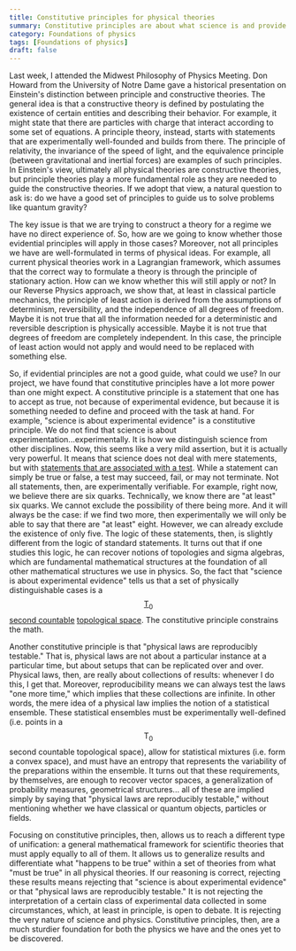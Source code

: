 ```yaml
---
title: Constitutive principles for physical theories
summary: Constitutive principles are about what science is and provide a stronger foundations for physics
category: Foundations of physics
tags: [Foundations of physics]
draft: false
---
```


Last week, I attended the Midwest Philosophy of Physics Meeting. Don Howard from the University of Notre Dame gave a historical presentation on Einstein's distinction between principle and constructive theories. The general idea is that a constructive theory is defined by postulating the existence of certain entities and describing their behavior. For example, it might state that there are particles with charge that interact according to some set of equations. A principle theory, instead, starts with statements that are experimentally well-founded and builds from there. The principle of relativity, the invariance of the speed of light, and the equivalence principle (between gravitational and inertial forces) are examples of such principles. In Einstein's view, ultimately all physical theories are constructive theories, but principle theories play a more fundamental role as they are needed to guide the constructive theories. If we adopt that view, a natural question to ask is: do we have a good set of principles to guide us to solve problems like quantum gravity?

The key issue is that we are trying to construct a theory for a regime we have no direct experience of. So, how are we going to know whether those evidential principles will apply in those cases? Moreover, not all principles we have are well-formulated in terms of physical ideas. For example, all current physical theories work in a Lagrangian framework, which assumes that the correct way to formulate a theory is through the principle of stationary action. How can we know whether this will still apply or not? In our Reverse Physics approach, we show that, at least in classical particle mechanics, the principle of least action is derived from the assumptions of determinism, reversibility, and the independence of all degrees of freedom. Maybe it is not true that all the information needed for a deterministic and reversible description is physically accessible. Maybe it is not true that degrees of freedom are completely independent. In this case, the principle of least action would not apply and would need to be replaced with something else.

So, if evidential principles are not a good guide, what could we use? In our project, we have found that constitutive principles have a lot more power than one might expect. A constitutive principle is a statement that one has to accept as true, not because of experimental evidence, but because it is something needed to define and proceed with the task at hand. For example, "science is about experimental evidence" is a constitutive principle. We do not find that science is about experimentation...experimentally. It is how we distinguish science from other disciplines. Now, this seems like a very mild assertion, but it is actually very powerful. It means that science does not deal with mere statements, but with [statements that are associated with a test](https://assumptionsofphysics.org/book/AssumptionsOfPhysicsV2.0.pdf#section.2.1.2). While a statement can simply be true or false, a test may succeed, fail, or may not terminate. Not all statements, then, are experimentally verifiable. For example, right now, we believe there are six quarks. Technically, we know there are "at least" six quarks. We cannot exclude the possibility of there being more. And it will always be the case: if we find two more, then experimentally we will only be able to say that there are "at least" eight. However, we can already exclude the existence of only five. The logic of these statements, then, is slightly different from the logic of standard statements. It turns out that if one studies this logic, he can recover notions of topologies and sigma algebras, which are fundamental mathematical structures at the foundation of all other mathematical structures we use in physics. So, the fact that "science is about experimental evidence" tells us that a set of physically distinguishable cases is a [$$\mathsf{T}_0$$](https://assumptionsofphysics.org/book/AssumptionsOfPhysicsV2.0.pdf#equation.2.1.4.65) [second countable](https://assumptionsofphysics.org/book/AssumptionsOfPhysicsV2.0.pdf#equation.2.1.4.60) [topological space](https://assumptionsofphysics.org/book/AssumptionsOfPhysicsV2.0.pdf#equation.2.1.4.57). The constitutive principle constrains the math.

Another constitutive principle is that "physical laws are reproducibly testable." That is, physical laws are not about a particular instance at a particular time, but about setups that can be replicated over and over. Physical laws, then, are really about collections of results: whenever I do this, I get that. Moreover, reproducibility means we can always test the laws "one more time," which implies that these collections are infinite. In other words, the mere idea of a physical law implies the notion of a statistical ensemble. These statistical ensembles must be experimentally well-defined (i.e. points in a $$\mathsf{T}_0$$ second countable topological space), allow for statistical mixtures (i.e. form a convex space), and must have an entropy that represents the variability of the preparations within the ensemble. It turns out that these requirements, by themselves, are enough to recover vector spaces, a generalization of probability measures, geometrical structures... all of these are implied simply by saying that "physical laws are reproducibly testable," without mentioning whether we have classical or quantum objects, particles or fields.

Focusing on constitutive principles, then, allows us to reach a different type of unification: a general mathematical framework for scientific theories that must apply equally to all of them. It allows us to generalize results and differentiate what "happens to be true" within a set of theories from what "must be true" in all physical theories. If our reasoning is correct, rejecting these results means rejecting that "science is about experimental evidence" or that "physical laws are reproducibly testable." It is not rejecting the interpretation of a certain class of experimental data collected in some circumstances, which, at least in principle, is open to debate. It is rejecting the very nature of science and physics. Constitutive principles, then, are a much sturdier foundation for both the physics we have and the ones yet to be discovered.
